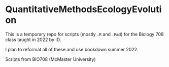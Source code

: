 # QuantitativeMethodsEcologyEvolution

This is a temporary repo for scripts (mostly `.R` and `.Rmd`) for the Biology 708 class taught in 2022 by ID.

I plan to reformat all of these and use bookdown summer 2022.

Scripts from BIO708 (McMaster University)
